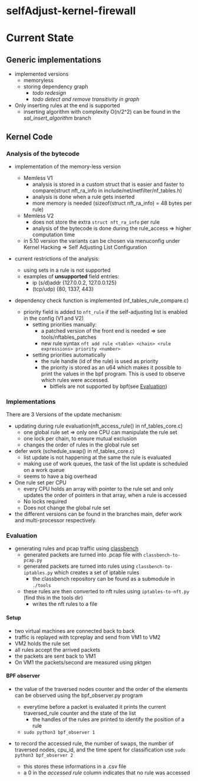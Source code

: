 # selfAdjust-kernel-firewall
# Current State
## Generic implementations
- implemented versions
    - memoryless
    - storing dependency graph
      - *todo redesign* 
      - *todo detect and remove transitivity in graph*
- Only inserting rules at the end is supported
    - inserting algorithm with complexity O(n/2^2) can be found in the *sal_insert_algorithm* branch

## Kernel Code
### Analysis of the bytecode
- implementation of the memory-less version
  - Memless V1
    - analysis is stored in a custom struct that is easier and faster to compare(struct nft_ra_info in include/net/netfilter/nf_tables.h)
    - analysis is done when a rule gets inserted
    - more memory is needed (sizeof(struct nft_ra_info) = 48 bytes per rule)
  - Memless V2
    - does not store the extra `struct nft_ra_info` per rule
    - analysis of the bytecode is done during the rule_access => higher computation time
  - in 5.10 version the variants can be chosen via menuconfig under Kernel Hacking => Self Adjusting List Configuration
  
- current restrictions of the analysis:
  - using sets in a rule is not supported
  - examples of **unsupported** field entries:
      - ip (s/d)addr {127.0.0.2, 127.0.0.125}
      - (tcp/udp) {80, 1337, 443}
    
- dependency check function is implemented (nf_tables_rule_compare.c)
  - priority field is added to `nft_rule` if the self-adjusting list is enabled in the config (V1 and V2)  
    - setting priorities manually:
      - a patched version of the front end is needed => see tools/nftables_patches
      - new rule syntax `nft add rule <table> <chain> <rule expressions> priority <number>`
    - setting priorities automatically
      - the rule handle (id of the rule) is used as priority
      - the priority is stored as an u64 which makes it possible to print the values in the bpf program. This is used to observe which rules were accessed.
        - bitfiels are not supported by bpf(see [Evaluation](#evaluation))

### Implementations
There are 3 Versions of the update mechanism:
- updating during rule evaluation(nft_access_rule() in nf_tables_core.c)
  - one global rule set => only one CPU can manipulate the rule set
  - one lock per chain, to ensure mutual exclusion
  - changes the order of rules in the global rule set
- defer work (schedule_swap() in nf_tables_core.c)
  - list update is not happening at the same the rule is evaluated
  - making use of work queues, the task of the list update is scheduled on a work queue
  - seems to have a big overhead
- One rule set per CPU
  - every CPU holds an array with pointer to the rule set and only updates the order of pointers in that array, when a rule is accessed
  - No locks required
  - Does not change the global rule set
- the different versions can be found in the branches main, defer work and multi-processor respectively.

### Evaluation
- generating rules and pcap traffic using [classbench](https://github.com/sebymiano/classbench-generators)
  - generated packets are turned into .pcap file with `classbench-to-pcap.py`
  - generated packets are turned into rules using `classbench-to-iptables.py` which creates a set of iptable rules
    - the classbench repository can be found as a submodule in `./tools`
  - these rules are then converted to nft rules using `iptables-to-nft.py` (find this in the tools dir)
    - writes the nft rules to a file
    
#### Setup
- two virtual machines are connected back to back
- traffic is replayed with tcpreplay and send from VM1 to VM2
- VM2 holds the rule set
- all rules accept the arrived packets
- the packets are sent back to VM1
- On VM1 the packets/second are measured using pktgen

#### BPF observer
- the value of the traversed nodes counter and the order of the elements can be observed using the bpf_observer.py program
  - everytime before a packet is evaluated it prints the current traversed_rule counter and the state of the list
    - the handles of the rules are printed to identify the position of a rule
  - `sudo python3 bpf_observer 1` 

- to record the accessed rule, the number of swaps, the number of traversed nodes, cpu_id, and the time spent for classification use `sudo python3 bpf_observer 2`
  - this stores these informations in a .csv file
  - a 0 in the *accessed rule* column indicates that no rule was accessed



